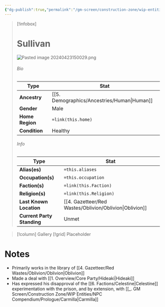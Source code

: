```yaml
---
{"dg-publish":true,"permalink":"/gm-screen/construction-zone/wip-entities/npc-compendium/prologue/sullivan/","noteIcon":""}
---
```



> [!infobox]
> # Sullivan
> ![Pasted image 20240423150029.png](/img/user/x.%20Assets/Attachments/Pasted%20image%2020240423150029.png)
> ###### Bio
> Type |  Stat |
> ---|---|
> **Ancestry** | [[5. Demographics/Ancestries/Human\|Human]] |
> **Gender** | Male |
> **Home Region** | `=link(this.home)` |
> **Condition** | Healthy |
> ###### Info
> Type |  Stat |
> ---|---|
> **Alias(es)** | `=this.aliases` |
> **Occupation(s)** | `=this.occupation` |
> **Faction(s)** | `=link(this.Faction)` |
> **Religion(s)** | `=link(this.Religion)` |
> **Last Known Location** | [[4. Gazetteer/Red Wastes/Oblivion/Oblivion\|Oblivion]] |
> **Current Party Standing** | Unmet |

> [!column] Gallery 
> [!grid] 
> Placeholder


# Notes

- Primarily works in the library of [[4. Gazetteer/Red Wastes/Oblivion/Oblivion\|Oblivion]] 
- Made a deal with [[1. Overview/Core Party/Hideaki\|Hideaki]] 
- Has expressed his disapproval of the [[6. Factions/Celestine\|Celestine]] experimentation with the prison, and by extension, with [[_. GM Screen/Construction Zone/WIP Entities/NPC Compendium/Prologue/Carmilla\|Carmilla]] 


